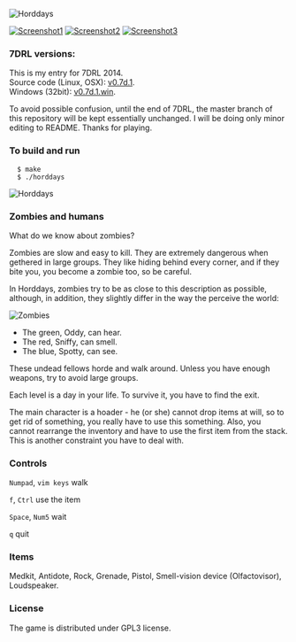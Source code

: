 
![Horddays](http://i.imgur.com/gPtWAkV.png)

[![Screenshot1](http://i.imgur.com/4EIh4FCs.png)](http://i.imgur.com/4EIh4FC.png) 
[![Screenshot2](http://i.imgur.com/d0N8GNqs.png)](http://i.imgur.com/d0N8GNq.png) 
[![Screenshot3](http://i.imgur.com/l8xoAVls.png)](http://i.imgur.com/l8xoAVl.png) 

### 7DRL versions:
This is my entry for 7DRL 2014.    
Source code (Linux, OSX): [v0.7d.1](https://github.com/a-nikolaev/horddays/releases/tag/v0.7d.1).     
Windows (32bit): [v0.7d.1.win](https://github.com/a-nikolaev/horddays/releases/tag/v0.7d.1.win).     

To avoid possible confusion, until the end of 7DRL, the master branch 
of this repository will be kept essentially unchanged. I will be doing only minor 
editing to README. Thanks for playing.

### To build and run
      $ make
      $ ./horddays

![Horddays](http://i.imgur.com/hrxXDBB.png)

### Zombies and humans
What do we know about zombies?

Zombies are slow and easy to kill. They are extremely dangerous when gethered in large groups.
They like hiding behind every corner, and if they bite you, you become a zombie too, so be careful.

In Horddays, zombies try to be as close to this description as possible, although, in addition,
they slightly differ in the way the perceive the world:

![Zombies](http://i.imgur.com/ZU7DVd5.png)
- The green, Oddy, can hear.
- The red, Sniffy, can smell.
- The blue, Spotty, can see.

These undead fellows horde and walk around. Unless you have enough weapons, try to avoid large groups.

Each level is a day in your life. To survive it, you have to find the exit.

The main character is a hoader - he (or she) cannot drop items at will, so to get rid of something,
you really have to use this something. Also, you cannot rearrange the inventory and have to use 
the first item from the stack. This is another constraint you have to deal with.

### Controls
`Numpad`, `vim keys`  walk

`f`, `Ctrl`  use the item   

`Space`, `Num5`  wait   

`q` quit   

### Items
Medkit, Antidote, Rock, Grenade, Pistol, Smell-vision device (Olfactovisor), Loudspeaker.


### License
The game is distributed under GPL3 license. 

